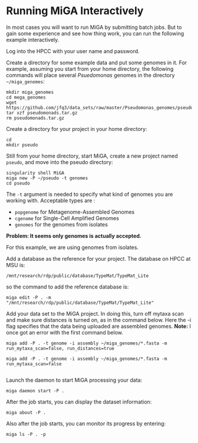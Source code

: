 # Running MiGA Interactively

In most cases you will want to run MiGA by submitting batch jobs. But to gain some experience and see how thing work, you can run the following example interactively.  

Log into the HPCC with your user name and password.  

Create a directory for some example data and put some genomes in it. For example, assuming you start from your home directory, the following commands will place several *Psuedomonas* genomes in the directory `~/miga_genomes`:  

```
mkdir miga_genomes
cd mega_genomes
wget https://github.com/jfq3/data_sets/raw/master/Pseudomonas_genomes/pseudomonads.tar.gz
tar xzf pseudomonads.tar.gz
rm pseudomonads.tar.gz
```
Create a directory for your project in your home directory:  

```
cd
mkdir pseudo
```
Still from your home directory, start MiGA, create a new project named `pseudo`, and move into the pseudo directory:  

```
singularity shell MiGA
miga new -P ~/pseudo -t genomes
cd pseudo
```
The `-t` argument is needed to specify what kind of genomes you are working with.  Acceptable types are :  

- `popgenome` for Metagenome-Assembled Genomes
- `cgenome` for Single-Cell Amplified Genomes
- `genomes` for the genomes from isolates

**Problem: It seems only genomes is actually accepted.**

For this example, we are using genomes from isolates.  

Add a database as the reference for your project. The database on HPCC at MSU is:  

`/mnt/research/rdp/public/database/TypeMat/TypeMat_Lite`

so the command to add the reference database is:  

```
miga edit -P . -m "/mnt/research/rdp/public/database/TypeMat/TypeMat_Lite"
```

Add your data set to the MiGA project. In doing this, turn off mytaxa scan and make sure distances is turned on, as in the command below. Here the -i flag specifies that the data being uploaded are assembled genomes.  **Note:** I once got an error with the first command below.

```
miga add -P . -t genome -i assembly ~/miga_genomes/*.fasta -m run_mytaxa_scan=false, run_distances=true

miga add -P . -t genome -i assembly ~/miga_genomes/*.fasta -m run_mytaxa_scan=false


```

Launch the daemon to start MiGA processing your data:  

```
miga daemon start -P .
```

After the job starts, you can display the dataset information:  

```
miga about -P .
```
Also after the job starts, you can monitor its progress by entering:  

```
miga ls -P . -p 
```
